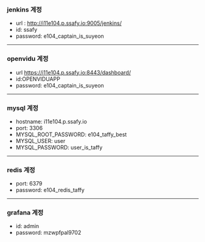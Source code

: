 
### jenkins 계정
- url : http://i11e104.p.ssafy.io:9005/jenkins/
- id: ssafy
- password: e104_captain_is_suyeon 
---
### openvidu 계정
- url https://i11e104.p.ssafy.io:8443/dashboard/
- id:OPENVIDUAPP
- password:  e104_captain_is_suyeon 
---
### mysql 계정
- hostname: i11e104.p.ssafy.io 
- port: 3306
- MYSQL_ROOT_PASSWORD: e104_taffy_best
- MYSQL_USER: user
- MYSQL_PASSWORD: user_is_taffy
---

### redis 계정
- port: 6379
- password: e104_redis_taffy
---
### grafana 계정
- id: admin
- password: mzwpfpal9702
